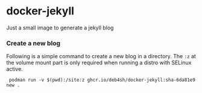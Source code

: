 docker-jekyll
====
Just a small image to generate a jekyll blog 

### Create a new blog
Following is a simple command to create a new blog in a directory.
The `:z` at the volume mount part is only required when running a distro with SELinux active.

```
 podman run -v $(pwd):/site:z ghcr.io/deb4sh/docker-jekyll:sha-6da81e9 new .
```

